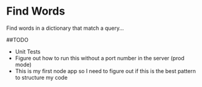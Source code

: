 # Find Words

Find words in a dictionary that match a query...

##TODO

* Unit Tests
* Figure out how to run this without a port number in the server (prod mode)
* This is my first node app so I need to figure out if this is the best pattern to structure my code
